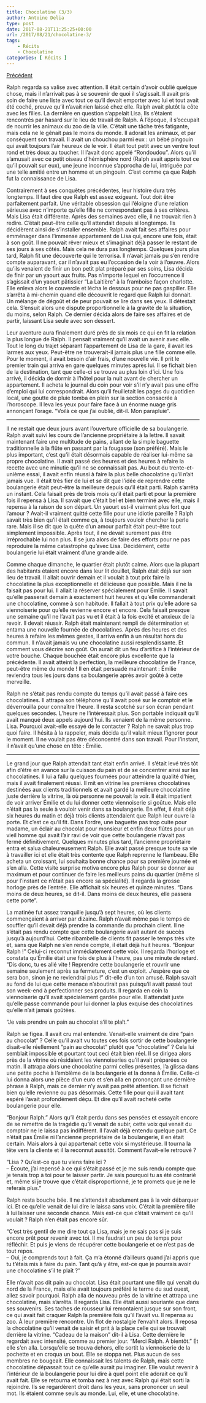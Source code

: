 ```yaml
---
title: Chocolatine (3/3)
author: Antoine Delia
type: post
date: 2017-08-21T11:25:25+00:00
url: /2017/08/21/chocolatine-3/
tags:
    - Récits
    - Chocolatine
categories: [ Récits ]
---
```

[Précédent][1]

Ralph regarda sa valise avec attention. Il était certain d&#8217;avoir oublié quelque chose, mais il n&#8217;arrivait pas à se souvenir de quoi il s&#8217;agissait. Il avait pris soin de faire une liste avec tout ce qu&#8217;il devait emporter avec lui et tout avait été coché, preuve qu&#8217;il n&#8217;avait rien laissé chez elle. Ralph avait plutôt la côte avec les filles. La dernière en question s&#8217;appelait Lisa. Ils s&#8217;étaient rencontrés par hasard sur le lieu de travail de Ralph. À l&#8217;époque, il s&#8217;occupait de nourrir les animaux du zoo de la ville. C&#8217;était une tâche très fatigante, mais cela ne le gênait pas le moins du monde. Il adorait les animaux, et par conséquent son travail. Il avait un chouchou parmi eux : un bébé pingouin qui avait toujours l&#8217;air heureux de le voir. Il était tout petit avec un ventre tout rond et très doux au toucher. Il l&#8217;avait donc appelé &#8220;Rondoudou&#8221;. Alors qu&#8217;il s&#8217;amusait avec ce petit oiseau d&#8217;hémisphère nord (Ralph avait appris tout ce qu&#8217;il pouvait sur eux), une jeune inconnue s&#8217;approcha de lui, intriguée par une telle amitié entre un homme et un pingouin. C&#8217;est comme ça que Ralph fut la connaissance de Lisa.

Contrairement à ses conquêtes précédentes, leur histoire dura très longtemps. Il faut dire que Ralph est assez exigeant. Tout doit être parfaitement parfait. Une véritable obsession qui l&#8217;éloigne d&#8217;une relation sérieuse avec n&#8217;importe qu&#8217;elle fille ne correspondant pas à ses critères. Mais Lisa était différente. Après des semaines avec elle, il ne trouvait rien à redire. C&#8217;était peut-être celle qu&#8217;il attendait depuis si longtemps. Ils décidèrent ainsi de s&#8217;installer ensemble. Ralph avait fait ses affaires pour emménager dans l&#8217;immense appartement de Lisa qui, encore une fois, était à son goût. Il ne pouvait rêver mieux et s&#8217;imaginait déjà passer le restant de ses jours à ses côtés. Mais cela ne dura pas longtemps. Quelques jours plus tard, Ralph fit une découverte qui le terrorisa. Il n&#8217;avait jamais pu s&#8217;en rendre compte auparavant, car il n&#8217;avait pas eu l&#8217;occasion de la voir à l&#8217;œuvre. Alors qu&#8217;ils venaient de finir un bon petit plat préparé par ses soins, Lisa décida de finir par un yaourt aux fruits. Pas n&#8217;importe lequel en l’occurrence il s&#8217;agissait d&#8217;un yaourt pâtissier &#8220;La Laitière&#8221; à la framboise façon charlotte. Elle enleva alors le couvercle et lécha le dessous pour ne pas gaspiller. Elle s&#8217;arrêta à mi-chemin quand elle découvrit le regard que Ralph lui donnait. Un mélange de dégoût et de peur pouvait se lire dans ses yeux. Il détestait cela. S&#8217;ensuit alors une dispute proportionnelle à la gravité de la situation, du moins, selon Ralph. Ce dernier décida alors de faire ses affaires et de partir, laissant Lisa seule avec son dessert.

Leur aventure aura finalement duré près de six mois ce qui en fit la relation la plus longue de Ralph. Il pensait vraiment qu&#8217;il avait un avenir avec elle. Tout le long du trajet séparant l&#8217;appartement de Lisa de la gare, il avait les larmes aux yeux. Peut-être ne trouverait-il jamais plus une fille comme elle. Pour le moment, il avait besoin d&#8217;air frais, d&#8217;une nouvelle vie. Il prit le premier train qui arriva en gare quelques minutes après lui. Il se fichait bien de la destination, tant que celle-ci se trouve au plus loin d&#8217;ici. Une fois arrivé, il décida de dormir à l&#8217;hôtel pour la nuit avant de chercher un appartement. Il acheta le journal du coin pour voir s&#8217;il n&#8217;y avait pas une offre d&#8217;emploi qui lui correspondrait. Alors qu&#8217;il feuilletait les pages du quotidien local, une goutte de pluie tomba en plein sur la section consacrée à l&#8217;horoscope. Il leva les yeux pour faire face à un énorme nuage gris annonçant l&#8217;orage. &#8220;Voilà ce que j&#8217;ai oublié, dit-il. Mon parapluie&#8221;.

* * *

Il ne restait que deux jours avant l&#8217;ouverture officielle de sa boulangerie. Ralph avait suivi les cours de l&#8217;ancienne propriétaire à la lettre. Il savait maintenant faire une multitude de pains, allant de la simple baguette traditionnelle à la flûte en passant par la fougasse (son préféré). Mais le plus important, c&#8217;est qu&#8217;il était désormais capable de réaliser lui-même sa propre chocolatine. Il avait passé des heures et des heures à refaire la recette avec une minutie qu&#8217;il ne se connaissait pas. Au bout du trente-et-unième essai, il avait enfin réussi à faire la plus belle chocolatine qu&#8217;il n&#8217;ait jamais vue. Il était très fier de lui et se dit que l&#8217;idée de reprendre cette boulangerie était peut-être la meilleure depuis qu&#8217;il était parti. Ralph s&#8217;arrêta un instant. Cela faisait près de trois mois qu&#8217;il était parti et pour la première fois il repensa à Lisa. Il savait que c&#8217;était bel et bien terminé avec elle, mais il repensa à la raison de son départ. Un yaourt est-il vraiment plus fort que l&#8217;amour ? Avait-il vraiment quitté cette fille pour une idiotie pareille ? Ralph savait très bien qu&#8217;il était comme ça, à toujours vouloir chercher la perle rare. Mais il se dit que la quête d&#8217;un amour parfait était peut-être tout simplement impossible. Après tout, il ne devait surement pas être irréprochable lui non plus. Il se jura alors de faire des efforts pour ne pas reproduire la même catastrophe qu&#8217;avec Lisa. Décidément, cette boulangerie lui était vraiment d&#8217;une grande aide.

Comme chaque dimanche, le quartier était plutôt calme. Alors que la plupart des habitants étaient encore dans leur lit douillet, Ralph était déjà sur son lieu de travail. Il allait ouvrir demain et il voulait à tout prix faire la chocolatine la plus exceptionnelle et délicieuse que possible. Mais il ne la faisait pas pour lui. Il allait la réserver spécialement pour Émilie. Il savait qu&#8217;elle passerait demain à exactement huit heures et qu&#8217;elle commanderait une chocolatine, comme à son habitude. Il fallait à tout prix qu&#8217;elle adore sa viennoiserie pour qu&#8217;elle revienne encore et encore. Cela faisait presque une semaine qu&#8217;il ne l&#8217;avait pas vu et il était à la fois excité et anxieux de la revoir. Il devait réussir. Ralph était maintenant rempli de détermination et entama une nouvelle fournée de chocolatines. Après des heures et des heures à refaire les mêmes gestes, il arriva enfin à un résultat hors du commun. Il n&#8217;avait jamais vu une chocolatine aussi resplendissante. Et comment vous décrire son goût. On aurait dit un feu d&#8217;artifice à l&#8217;intérieur de votre bouche. Chaque bouchée était encore plus excellente que la précédente. Il avait atteint la perfection, la meilleure chocolatine de France, peut-être même du monde ! Il en était persuadé maintenant : Émilie reviendra tous les jours dans sa boulangerie après avoir goûté à cette merveille.

Ralph ne s&#8217;était pas rendu compte du temps qu&#8217;il avait passé à faire ces chocolatines. Il attrapa son téléphone qu&#8217;il avait posé sur le comptoir et le déverrouilla pour connaître l&#8217;heure. Il resta scotché sur son écran pendant quelques secondes. L&#8217;heure ne l&#8217;intéressait plus. Son portable indiquait qu&#8217;il avait manqué deux appels aujourd&#8217;hui. Ils venaient de la même personne. Lisa. Pourquoi avait-elle essayé de le contacter ? Ralph ne savait plus trop quoi faire. Il hésita à la rappeler, mais décida qu&#8217;il valait mieux l&#8217;ignorer pour le moment. Il ne voulait pas être déconcentré dans son travail. Pour l&#8217;instant, il n&#8217;avait qu&#8217;une chose en tête : Émilie.

* * *

Le grand jour que Ralph attendait tant était enfin arrivé. Il s&#8217;était levé très tôt afin d&#8217;être en avance sur la cuisson du pain et de se concentrer ainsi sur les chocolatines. Il lui a fallu quelques fournées pour atteindre la qualité d&#8217;hier, mais il avait finalement réussi. Il mit en vitrine les premières chocolatines destinées aux clients traditionnels et avait gardé la meilleure chocolatine juste derrière la vitrine, là où personne ne pouvait la voir. Il était impatient de voir arriver Émilie et du lui donner cette viennoiserie si goûtue. Mais elle n&#8217;était pas la seule à vouloir venir dans sa boulangerie. En effet, il était déjà six heures du matin et déjà trois clients attendaient que Ralph leur ouvre la porte. Et c&#8217;est ce qu&#8217;il fit. Dans l&#8217;ordre, une baguette pas trop cuite pour madame, un éclair au chocolat pour monsieur et enfin deux flûtes pour un vieil homme qui avait l&#8217;air ravi de voir que cette boulangerie n&#8217;avait pas fermé définitivement. Quelques minutes plus tard, l&#8217;ancienne propriétaire entra et salua chaleureusement Ralph. Elle avait passé presque toute sa vie à travailler ici et elle était très contente que Ralph reprenne le flambeau. Elle acheta un croissant, lui souhaita bonne chance pour sa première journée et s&#8217;en alla. Cette visite surprise motiva encore plus Ralph pour se donner au maximum et pour continuer de faire les meilleurs pains du quartier (même si pour l&#8217;instant ce n&#8217;était pas encore sa spécialité). Il regarda la grosse horloge près de l&#8217;entrée. Elle affichait six heures et quinze minutes. &#8220;Dans moins de deux heures, se dit-il. Dans moins de deux heures, elle passera cette porte&#8221;.

La matinée fut assez tranquille jusqu&#8217;à sept heures, où les clients commençaient à arriver par dizaine. Ralph n&#8217;avait même pas le temps de souffler qu&#8217;il devait déjà prendre la commande du prochain client. Il ne s&#8217;était pas rendu compte que cette boulangerie avait autant de succès jusqu&#8217;à aujourd&#8217;hui. Cette ribambelle de clients fit passer le temps très vite et, sans que Ralph ne s&#8217;en rende compte, il était déjà huit heures. &#8220;Bonjour Ralph !&#8221; Celui-ci reconnut immédiatement cette voix. Il regarda l&#8217;horloge et constata qu&#8217;Émilie était une fois de plus à l&#8217;heure, pas une minute de retard. &#8220;Dis donc, tu es allé vite ! Reprendre cette boulangerie et rouvrir une semaine seulement après sa fermeture, c&#8217;est un exploit. J&#8217;espère que ce sera bon, sinon je ne reviendrai plus !&#8221; dit-elle d&#8217;un ton amusé. Ralph savait au fond de lui que cette menace n&#8217;aboutirait pas puisqu&#8217;il avait passé tout son week-end à perfectionner ses produits. Il regarda en coin la viennoiserie qu&#8217;il avait spécialement gardée pour elle. Il attendait juste qu&#8217;elle passe commande pour lui donner la plus exquise des chocolatines qu&#8217;elle n&#8217;ait jamais goûtées.

&#8220;Je vais prendre un pain au chocolat s&#8217;il te plaît.&#8221;

Ralph se figea. Il avait cru mal entendre. Venait-elle vraiment de dire &#8220;pain au chocolat&#8221; ? Celle qu&#8217;il avait vu toutes ces fois sortir de cette boulangerie disait-elle réellement &#8220;pain au chocolat&#8221; plutôt que &#8220;chocolatine&#8221; ? Cela lui semblait impossible et pourtant tout ceci était bien réel. Il se dirigea alors près de la vitrine où résidaient les viennoiseries qu&#8217;il avait préparées ce matin. Il attrapa alors une chocolatine parmi celles présentes, l&#8217;a glissa dans une petite poche à l&#8217;emblème de la boulangerie et la donna à Émilie. Celle-ci lui donna alors une pièce d&#8217;un euro et s&#8217;en alla en prononçant une dernière phrase à Ralph, mais ce dernier n&#8217;y avait pas prêté attention. Il se fichait bien qu&#8217;elle revienne ou pas désormais. Cette fille pour qui il avait tant espéré l&#8217;avait profondément déçu. Et dire qu&#8217;il avait racheté cette boulangerie pour elle.

&#8220;Bonjour Ralph.&#8221; Alors qu&#8217;il était perdu dans ses pensées et essayait encore de se remettre de la tragédie qu&#8217;il venait de subir, cette voix qui venait du comptoir ne le laissa pas indifférent. Il l&#8217;avait déjà entendu quelque part. Ce n&#8217;était pas Émilie ni l&#8217;ancienne propriétaire de la boulangerie, il en était certain. Mais alors à qui appartenait cette voix si mystérieuse. Il tourna la tête vers la cliente et il la reconnut aussitôt. Comment l&#8217;avait-elle retrouvé ?

&#8220;Lisa ? Qu&#8217;est-ce que tu viens faire ici ?  
&#8211; Écoute, j&#8217;ai repensé à ce qui s&#8217;était passé et je me suis rendu compte que je tenais trop à toi pour te laisser partir. Je sais pourquoi tu as été contrarié et, même si je trouve que c&#8217;était disproportionné, je te promets que je ne le referais plus.&#8221;

Ralph resta bouche bée. Il ne s&#8217;attendait absolument pas à la voir débarquer ici. Et ce qu&#8217;elle venait de lui dire le laissa sans voix. C&#8217;était la première fille à lui laisser une seconde chance. Mais est-ce que c&#8217;était vraiment ce qu&#8217;il voulait ? Ralph n&#8217;en était pas encore sûr.

&#8220;C&#8217;est très gentil de me dire tout ça Lisa, mais je ne sais pas si je suis encore prêt pour revenir avec toi. Il me faudrait un peu de temps pour réfléchir. Et puis je viens de récupérer cette boulangerie et ce n&#8217;est pas de tout repos.  
&#8211; Oui, je comprends tout à fait. Ça m&#8217;a étonné d&#8217;ailleurs quand j&#8217;ai appris que tu t&#8217;étais mis à faire du pain. Tant qu&#8217;à y être, est-ce que je pourrais avoir une chocolatine s&#8217;il te plaît ?&#8221;

Elle n&#8217;avait pas dit pain au chocolat. Lisa était pourtant une fille qui venait du nord de la France, mais elle avait toujours préféré le terme du sud ouest, allez savoir pourquoi. Ralph alla de nouveau près de la vitrine et attrapa une chocolatine, mais s&#8217;arrêta. Il regarda Lisa. Elle était aussi souriante que dans ses souvenirs. Ses taches de rousseur lui remontaient jusque sur son front, ce qui avait fait craquer Ralph la première fois qu&#8217;il l&#8217;avait vu. Il repensa au zoo. À leur première rencontre. Un flot de nostalgie l&#8217;envahit alors. Il reposa la chocolatine qu&#8217;il venait de saisir et prit à la place celle qui se trouvait derrière la vitrine. &#8220;Cadeau de la maison&#8221; dit-il à Lisa. Cette dernière le regardait avec intensité, comme au premier jour. &#8220;Merci Ralph. À bientôt.&#8221; Et elle s&#8217;en alla. Lorsqu&#8217;elle se trouva dehors, elle sortit la viennoiserie de la pochette et en croqua un bout. Elle se stoppa net. Plus aucun de ses membres ne bougeait. Elle connaissait les talents de Ralph, mais cette chocolatine dépassait tout ce qu&#8217;elle aurait pu imaginer. Elle voulut revenir à l&#8217;intérieur de la boulangerie pour lui dire à quel point elle adorait ce qu&#8217;il avait fait. Elle se retourna et tomba nez à nez avec Ralph qui était sorti la rejoindre. Ils se regardèrent droit dans les yeux, sans prononcer un seul mot. Ils étaient comme seuls au monde. Lui, elle, et une chocolatine.

 [1]: https://blog.antoinedelia.fr/2017/07/11/chocolatine-2/
